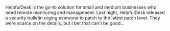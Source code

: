 HelpfulDesk is the go-to solution for small and medium businesses who need remote monitoring and management. Last night, HelpfulDesk released a security bulletin urging everyone to patch to the latest patch level. They were scarce on the details, but I bet that can't be good...
